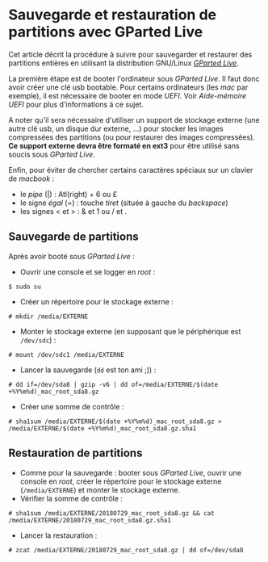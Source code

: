 Sauvegarde et restauration de partitions avec GParted Live
==========================================================

Cet article décrit la procédure à suivre pour sauvegarder et restaurer des partitions entières en utilisant la distribution GNU/Linux [*GParted Live*](https://gparted.org/livecd.php).

La première étape est de booter l'ordinateur sous *GParted Live*. Il faut donc avoir créer une clé usb bootable. Pour certains ordinateurs (les *mac* par exemple), il est nécessaire de booter en mode *UEFI*. Voir *Aide-mémoire UEFI* pour plus d'informations à ce sujet.

A noter qu'il sera nécessaire d'utiliser un support de stockage externe (une autre clé usb, un disque dur externe, ...) pour stocker les images compressées des partitions (ou pour restaurer des images compressées). **Ce support externe devra être formaté en ext3** pour être utilisé sans soucis sous *GParted Live*.

Enfin, pour éviter de chercher certains caractères spéciaux sur un clavier de *macbook* :
* le *pipe* (|) : Atl(right) + 6 ou £
* le signe *égal* (=) : touche *tiret* (située à gauche du *backspace*)
* les signes < et > : & et 1 ou / et .

## Sauvegarde de partitions
Après avoir booté sous *GParted Live* :
* Ouvrir une console et se logger en *root* :
```
$ sudo su
```
* Créer un répertoire pour le stockage externe :
```
# mkdir /media/EXTERNE
```
* Monter le stockage externe (en supposant que le périphérique est `/dev/sdc`) :
```
# mount /dev/sdc1 /media/EXTERNE
```
* Lancer la sauvegarde (`dd` est ton ami ;)) :
```
# dd if=/dev/sda8 | gzip -v6 | dd of=/media/EXTERNE/$(date +%Y%m%d)_mac_root_sda8.gz
```
* Créer une somme de contrôle :
```
# sha1sum /media/EXTERNE/$(date +%Y%m%d)_mac_root_sda8.gz > /media/EXTERNE/$(date +%Y%m%d)_mac_root_sda8.gz.sha1
```

## Restauration de partitions
* Comme pour la sauvegarde : booter sous *GParted Live*, ouvrir une console en *root*, créer le répertoire pour le stockage externe (`/media/EXTERNE`) et monter le stockage externe.
* Vérifier la somme de contrôle :
```
# sha1sum /media/EXTERNE/20180729_mac_root_sda8.gz && cat /media/EXTERNE/20180729_mac_root_sda8.gz.sha1
```
* Lancer la restauration :
```
# zcat /media/EXTERNE/20180729_mac_root_sda8.gz | dd of=/dev/sda8
```
